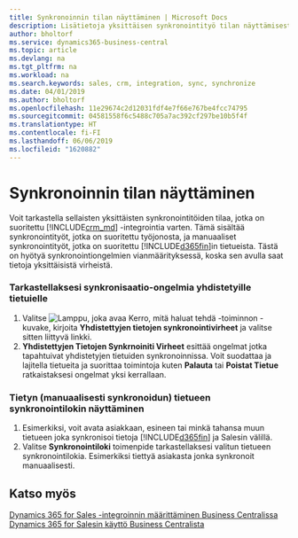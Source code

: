 ```yaml
---
title: Synkronoinnin tilan näyttäminen | Microsoft Docs
description: Lisätietoja yksittäisen synkronointityö tilan näyttämisestä.
author: bholtorf
ms.service: dynamics365-business-central
ms.topic: article
ms.devlang: na
ms.tgt_pltfrm: na
ms.workload: na
ms.search.keywords: sales, crm, integration, sync, synchronize
ms.date: 04/01/2019
ms.author: bholtorf
ms.openlocfilehash: 11e29674c2d12031fdf4e7f66e767be4fcc74795
ms.sourcegitcommit: 04581558f6c5488c705a7ac392cf297be10b5f4f
ms.translationtype: HT
ms.contentlocale: fi-FI
ms.lasthandoff: 06/06/2019
ms.locfileid: "1620882"
---
```

# <a name="view-the-status-of-a-synchronization"></a>Synkronoinnin tilan näyttäminen
Voit tarkastella sellaisten yksittäisten synkronointitöiden tilaa, jotka on suoritettu [!INCLUDE[crm_md](includes/crm_md.md)] -integrointia varten. Tämä sisältää synkronointityöt, jotka on suoritettu työjonosta, ja manuaaliset synkronointityöt, jotka on suoritettu [!INCLUDE[d365fin](includes/d365fin_md.md)]in tietueista. Tästä on hyötyä synkronointiongelmien vianmäärityksessä, koska sen avulla saat tietoja yksittäisistä virheistä.

### <a name="to-view-synchronization-issues-for-coupled-records"></a>Tarkastellaksesi synkronisaatio-ongelmia yhdistetyille tietuielle
1. Valitse ![Lamppu, joka avaa Kerro, mitä haluat tehdä -toiminnon](media/ui-search/search_small.png "Kerro, mitä haluat tehdä") -kuvake, kirjoita **Yhdistettyjen tietojen synkronointivirheet** ja valitse sitten liittyvä linkki.
2. **Yhdistettyjen Tietojen Synkrnoiniti Virheet** esittää ongelmat jotka tapahtuivat yhdistetyjen tietuiden synkronoinnissa. Voit suodattaa ja lajitella tietueita ja suorittaa toimintoja kuten **Palauta** tai **Poistat Tietue** ratkaistaksesi ongelmat yksi kerrallaan.

### <a name="to-view-synchronization-log-for-specific-manually-synchronized-record"></a>Tietyn (manuaalisesti synkronoidun) tietueen synkronointilokin näyttäminen
1. Esimerkiksi, voit avata asiakkaan, esineen tai minkä tahansa muun tietueen joka synkronisoi tietoja [!INCLUDE[d365fin](includes/d365fin_md.md)] ja Salesin välillä.
2. Valitse **Synkronointiloki** toimenpide tarkastellaksesi valitun tietueen synkronointilokia. Esimerkiksi tiettyä asiakasta jonka synkronoit manuaalisesti.

## <a name="see-also"></a>Katso myös  
[Dynamics 365 for Sales -integroinnin määrittäminen Business Centralissa](admin-setting-up-integration-with-dynamics-sales.md)  
[Dynamics 365 for Salesin käyttö Business Centralista](marketing-integrate-dynamicscrm.md)
